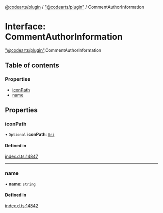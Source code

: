 [@codearts/plugin](../README.md) / ["@codearts/plugin"](../modules/_codearts_plugin_.md) / CommentAuthorInformation

# Interface: CommentAuthorInformation

["@codearts/plugin"](../modules/_codearts_plugin_.md).CommentAuthorInformation

## Table of contents

### Properties

- [iconPath](codearts_plugin_.CommentAuthorInformation.md#iconpath)
- [name](codearts_plugin_.CommentAuthorInformation.md#name)

## Properties

### iconPath

• `Optional` **iconPath**: [`Uri`](../classes/codearts_plugin_.Uri.md)

#### Defined in

[index.d.ts:14847](https://github.com/huaweicloud/cloudide-plugin-api/blob/3b0eee8/index.d.ts#L14847)

___

### name

• **name**: `string`

#### Defined in

[index.d.ts:14842](https://github.com/huaweicloud/cloudide-plugin-api/blob/3b0eee8/index.d.ts#L14842)
